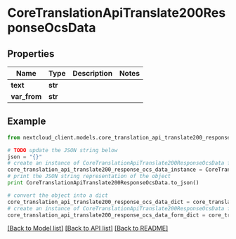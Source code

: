 # CoreTranslationApiTranslate200ResponseOcsData


## Properties
Name | Type | Description | Notes
------------ | ------------- | ------------- | -------------
**text** | **str** |  | 
**var_from** | **str** |  | 

## Example

```python
from nextcloud_client.models.core_translation_api_translate200_response_ocs_data import CoreTranslationApiTranslate200ResponseOcsData

# TODO update the JSON string below
json = "{}"
# create an instance of CoreTranslationApiTranslate200ResponseOcsData from a JSON string
core_translation_api_translate200_response_ocs_data_instance = CoreTranslationApiTranslate200ResponseOcsData.from_json(json)
# print the JSON string representation of the object
print CoreTranslationApiTranslate200ResponseOcsData.to_json()

# convert the object into a dict
core_translation_api_translate200_response_ocs_data_dict = core_translation_api_translate200_response_ocs_data_instance.to_dict()
# create an instance of CoreTranslationApiTranslate200ResponseOcsData from a dict
core_translation_api_translate200_response_ocs_data_form_dict = core_translation_api_translate200_response_ocs_data.from_dict(core_translation_api_translate200_response_ocs_data_dict)
```
[[Back to Model list]](../README.md#documentation-for-models) [[Back to API list]](../README.md#documentation-for-api-endpoints) [[Back to README]](../README.md)


